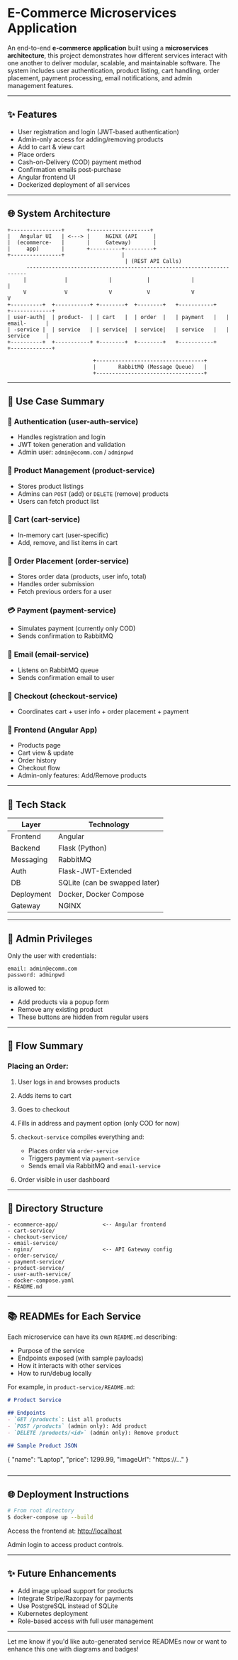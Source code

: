 # E-Commerce Microservices Application

An end-to-end **e-commerce application** built using a **microservices architecture**, this project demonstrates how different services interact with one another to deliver modular, scalable, and maintainable software. The system includes user authentication, product listing, cart handling, order placement, payment processing, email notifications, and admin management features.

---

## ✨ Features

* User registration and login (JWT-based authentication)
* Admin-only access for adding/removing products
* Add to cart & view cart
* Place orders
* Cash-on-Delivery (COD) payment method
* Confirmation emails post-purchase
* Angular frontend UI
* Dockerized deployment of all services

---

## 🌐 System Architecture

```plaintext
+----------------+       +-------------------+
|   Angular UI   | <---> |     NGINX (API     |
|  (ecommerce-   |       |     Gateway)       |
|     app)       |       +----------+---------+
+----------------+                  |
                                     | (REST API Calls)
      ----------------------------------------------------------------------
     |            |             |           |             |              |
     V            V             V           V             V              V
+----------+  +-----------+ +--------+  +--------+   +-----------+   +-------------+
| user-auth|  | product-  | | cart   |  | order  |   | payment   |   | email-      |
| -service |  | service   | | service|  | service|   | service   |   | service     |
+----------+  +-----------+ +--------+  +--------+   +-----------+   +-------------+
                                                   
                           +----------------------------------+
                           |       RabbitMQ (Message Queue)   |
                           +----------------------------------+
```

---

## 📄 Use Case Summary

### 🔑 **Authentication (user-auth-service)**

* Handles registration and login
* JWT token generation and validation
* Admin user: `admin@ecomm.com` / `adminpwd`

### 📅 **Product Management (product-service)**

* Stores product listings
* Admins can `POST` (add) or `DELETE` (remove) products
* Users can fetch product list

### 🚚 **Cart (cart-service)**

* In-memory cart (user-specific)
* Add, remove, and list items in cart

### 💼 **Order Placement (order-service)**

* Stores order data (products, user info, total)
* Handles order submission
* Fetch previous orders for a user

### 💳 **Payment (payment-service)**

* Simulates payment (currently only COD)
* Sends confirmation to RabbitMQ

### 📧 **Email (email-service)**

* Listens on RabbitMQ queue
* Sends confirmation email to user

### 🔧 **Checkout (checkout-service)**

* Coordinates cart + user info + order placement + payment

### 🎨 **Frontend (Angular App)**

* Products page
* Cart view & update
* Order history
* Checkout flow
* Admin-only features: Add/Remove products

---

## 💪 Tech Stack

| Layer      | Technology                    |
| ---------- | ----------------------------- |
| Frontend   | Angular                       |
| Backend    | Flask (Python)                |
| Messaging  | RabbitMQ                      |
| Auth       | Flask-JWT-Extended            |
| DB         | SQLite (can be swapped later) |
| Deployment | Docker, Docker Compose        |
| Gateway    | NGINX                         |

---

## 👥 Admin Privileges

Only the user with credentials:

```
email: admin@ecomm.com
password: adminpwd
```

is allowed to:

* Add products via a popup form
* Remove any existing product
* These buttons are hidden from regular users

---

## 🔄 Flow Summary

### Placing an Order:

1. User logs in and browses products
2. Adds items to cart
3. Goes to checkout
4. Fills in address and payment option (only COD for now)
5. `checkout-service` compiles everything and:

   * Places order via `order-service`
   * Triggers payment via `payment-service`
   * Sends email via RabbitMQ and `email-service`
6. Order visible in user dashboard

---

## 📅 Directory Structure

```
- ecommerce-app/              <-- Angular frontend
- cart-service/
- checkout-service/
- email-service/
- nginx/                      <-- API Gateway config
- order-service/
- payment-service/
- product-service/
- user-auth-service/
- docker-compose.yaml
- README.md
```

---

## 📚 READMEs for Each Service

Each microservice can have its own `README.md` describing:

* Purpose of the service
* Endpoints exposed (with sample payloads)
* How it interacts with other services
* How to run/debug locally

For example, in `product-service/README.md`:

```md
# Product Service

## Endpoints
- `GET /products`: List all products
- `POST /products` (admin only): Add product
- `DELETE /products/<id>` (admin only): Remove product

## Sample Product JSON
```

{
"name": "Laptop",
"price": 1299.99,
"imageUrl": "https\://..."
}

```
```

---

## 🌐 Deployment Instructions

```bash
# From root directory
$ docker-compose up --build
```

Access the frontend at: [http://localhost](http://localhost)

Admin login to access product controls.

---

## ✨ Future Enhancements

* Add image upload support for products
* Integrate Stripe/Razorpay for payments
* Use PostgreSQL instead of SQLite
* Kubernetes deployment
* Role-based access with full user management

---

Let me know if you'd like auto-generated service READMEs now or want to enhance this one with diagrams and badges!
